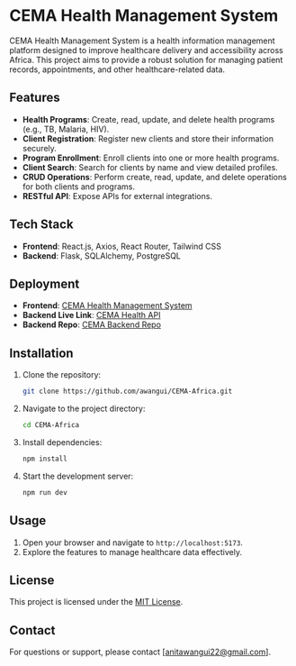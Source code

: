 # CEMA Health Management System

CEMA Health Management System is a health information management platform designed to improve healthcare delivery and accessibility across Africa. This project aims to provide a robust solution for managing patient records, appointments, and other healthcare-related data.

## Features
- **Health Programs**: Create, read, update, and delete health programs (e.g., TB, Malaria, HIV).
- **Client Registration**: Register new clients and store their information securely.
- **Program Enrollment**: Enroll clients into one or more health programs.
- **Client Search**: Search for clients by name and view detailed profiles.
- **CRUD Operations**: Perform create, read, update, and delete operations for both clients and programs.
- **RESTful API**: Expose APIs for external integrations.

## Tech Stack

- **Frontend**: React.js, Axios, React Router, Tailwind CSS
- **Backend**: Flask, SQLAlchemy, PostgreSQL

## Deployment

- **Frontend**: [CEMA Health Management System](https://cema-health-management-system.netlify.app/)
- **Backend Live Link**: [CEMA Health API](https://cema-health-winl.onrender.com/)
- **Backend Repo**: [CEMA Backend Repo](https://github.com/awangui/health-info-backend)

## Installation

1. Clone the repository:
    ```bash
    git clone https://github.com/awangui/CEMA-Africa.git
    ```
2. Navigate to the project directory:
    ```bash
    cd CEMA-Africa
    ```
3. Install dependencies:
    ```bash
    npm install
    ```
4. Start the development server:
    ```bash
    npm run dev
    ```

## Usage
1. Open your browser and navigate to `http://localhost:5173`.
2. Explore the features to manage healthcare data effectively.

## License

This project is licensed under the [MIT License](LICENSE).

## Contact

For questions or support, please contact [anitawangui22@gmail.com].